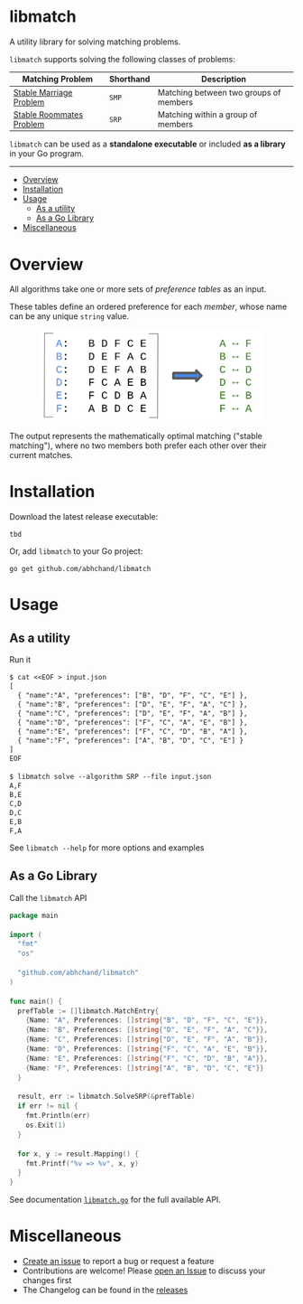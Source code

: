 # libmatch

A utility library for solving matching problems.

`libmatch` supports solving the following classes of problems:

| Matching Problem | Shorthand | Description |
|---|---|---|
| [Stable Marriage Problem](https://en.wikipedia.org/wiki/Stable_marriage_problem) | `SMP` | Matching between two groups of members |
| [Stable Roommates Problem](https://en.wikipedia.org/wiki/Stable_roommates_problem) | `SRP` | Matching within a group of members |

`libmatch` can be used as a **standalone executable** or included **as a library** in your Go program.

---

- [Overview](#overview)
- [Installation](#installation)
- [Usage](#usage)
  * [As a utility](#as-a-utility)
  * [As a Go Library](#as-a-go-library)
- [Miscellaneous](#miscellaneous)

# <a name="overview">Overview

All algorithms take one or more sets of *preference tables* as an input.

These tables define an ordered preference for each *member*, whose name can be any unique `string` value.

<div align="center">
  <img src="https://github.com/abhchand/libmatch/raw/main/meta/matching.png" width="400px" />
</div>

The output represents the mathematically optimal matching ("stable matching"), where no two members both prefer each other over their current matches.

# <a name="installation"></a>Installation

Download the latest release executable:

```shell
tbd
```

Or, add `libmatch` to your Go project:

```shell
go get github.com/abhchand/libmatch
```

# <a name="usage">Usage

## <a name="as-a-utility">As a utility


Run it

```shell
$ cat <<EOF > input.json
[
  { "name":"A", "preferences": ["B", "D", "F", "C", "E"] },
  { "name":"B", "preferences": ["D", "E", "F", "A", "C"] },
  { "name":"C", "preferences": ["D", "E", "F", "A", "B"] },
  { "name":"D", "preferences": ["F", "C", "A", "E", "B"] },
  { "name":"E", "preferences": ["F", "C", "D", "B", "A"] },
  { "name":"F", "preferences": ["A", "B", "D", "C", "E"] }
]
EOF

$ libmatch solve --algorithm SRP --file input.json
A,F
B,E
C,D
D,C
E,B
F,A
```

See `libmatch --help` for more options and examples

## <a name="as-a-go-library">As a Go Library

Call the `libmatch` API

```go
package main

import (
  "fmt"
  "os"

  "github.com/abhchand/libmatch"
)

func main() {
  prefTable := []libmatch.MatchEntry{
    {Name: "A", Preferences: []string{"B", "D", "F", "C", "E"}},
    {Name: "B", Preferences: []string{"D", "E", "F", "A", "C"}},
    {Name: "C", Preferences: []string{"D", "E", "F", "A", "B"}},
    {Name: "D", Preferences: []string{"F", "C", "A", "E", "B"}},
    {Name: "E", Preferences: []string{"F", "C", "D", "B", "A"}},
    {Name: "F", Preferences: []string{"A", "B", "D", "C", "E"}}
  }

  result, err := libmatch.SolveSRP(&prefTable)
  if err != nil {
    fmt.Println(err)
    os.Exit(1)
  }

  for x, y := result.Mapping() {
    fmt.Printf("%v => %v", x, y)
  }
}
```

See documentation [`libmatch.go`](libmatch.go) for the full available API.

# <a name="miscellaneous">Miscellaneous

* [Create an issue](https://github.com/abhchand/libmatch/issues/new) to report a bug or request a feature
* Contributions are welcome! Please [open an Issue](https://github.com/abhchand/libmatch/issues/new) to discuss your changes first
* The Changelog can be found in the [releases](https://github.com/abhchand/libmatch/releases)
